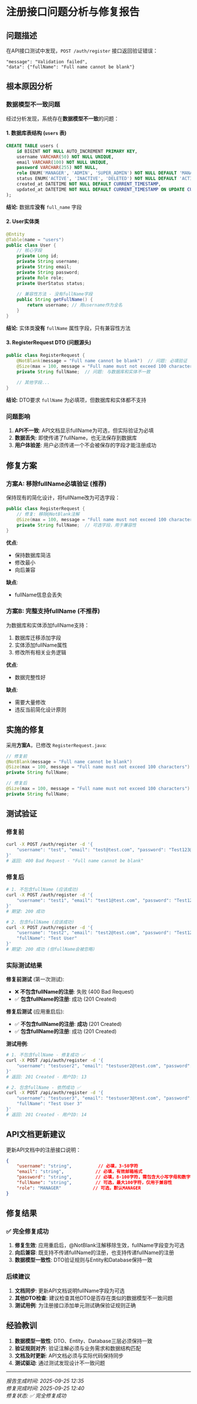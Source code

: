 # 注册接口问题分析与修复报告

## 问题描述

在API接口测试中发现，`POST /auth/register` 接口返回验证错误：
```
"message": "Validation failed",
"data": {"fullName": "Full name cannot be blank"}
```

## 根本原因分析

### 数据模型不一致问题

经过分析发现，系统存在**数据模型不一致**的问题：

#### 1. 数据库表结构 (`users` 表)
```sql
CREATE TABLE users (
    id BIGINT NOT NULL AUTO_INCREMENT PRIMARY KEY,
    username VARCHAR(50) NOT NULL UNIQUE,
    email VARCHAR(100) NOT NULL UNIQUE, 
    password VARCHAR(255) NOT NULL,
    role ENUM('MANAGER', 'ADMIN', 'SUPER_ADMIN') NOT NULL DEFAULT 'MANAGER',
    status ENUM('ACTIVE', 'INACTIVE', 'DELETED') NOT NULL DEFAULT 'ACTIVE',
    created_at DATETIME NOT NULL DEFAULT CURRENT_TIMESTAMP,
    updated_at DATETIME NOT NULL DEFAULT CURRENT_TIMESTAMP ON UPDATE CURRENT_TIMESTAMP
);
```
**结论**: 数据库**没有** `full_name` 字段

#### 2. User实体类
```java
@Entity
@Table(name = "users")
public class User {
    // 核心字段
    private Long id;
    private String username;
    private String email;
    private String password;
    private Role role;
    private UserStatus status;
    
    // 兼容性方法 - 没有fullName字段
    public String getFullName() {
        return username; // 用username作为全名
    }
}
```
**结论**: 实体类**没有** `fullName` 属性字段，只有兼容性方法

#### 3. RegisterRequest DTO (问题源头)
```java
public class RegisterRequest {
    @NotBlank(message = "Full name cannot be blank")  // 问题: 必填验证
    @Size(max = 100, message = "Full name must not exceed 100 characters")
    private String fullName;  // 问题: 与数据库和实体不一致
    
    // 其他字段...
}
```
**结论**: DTO要求 `fullName` 为必填项，但数据库和实体都不支持

### 问题影响

1. **API不一致**: API文档显示fullName为可选，但实际验证为必填
2. **数据丢失**: 即使传递了fullName，也无法保存到数据库
3. **用户体验差**: 用户必须传递一个不会被保存的字段才能注册成功

## 修复方案

### 方案A: 移除fullName必填验证 (推荐)

保持现有的简化设计，将fullName改为可选字段：

```java
public class RegisterRequest {
    // 修复: 移除@NotBlank注解
    @Size(max = 100, message = "Full name must not exceed 100 characters")
    private String fullName;  // 可选字段，用于兼容性
}
```

**优点**:
- 保持数据库简洁
- 修改最小
- 向后兼容

**缺点**:
- fullName信息会丢失

### 方案B: 完整支持fullName (不推荐)

为数据库和实体添加fullName支持：

1. 数据库迁移添加字段
2. 实体添加fullName属性
3. 修改所有相关业务逻辑

**优点**:
- 数据完整性好

**缺点**:
- 需要大量修改
- 违反当前简化设计原则

## 实施的修复

采用**方案A**，已修改 `RegisterRequest.java`:

```java
// 修复前
@NotBlank(message = "Full name cannot be blank")
@Size(max = 100, message = "Full name must not exceed 100 characters")
private String fullName;

// 修复后  
@Size(max = 100, message = "Full name must not exceed 100 characters")
private String fullName;
```

## 测试验证

### 修复前
```bash
curl -X POST /auth/register -d '{
    "username": "test", "email": "test@test.com", "password": "Test123@"
}'
# 返回: 400 Bad Request - "Full name cannot be blank"
```

### 修复后
```bash
# 1. 不包含fullName (应该成功)
curl -X POST /auth/register -d '{
    "username": "test1", "email": "test1@test.com", "password": "Test123@"
}'
# 期望: 200 成功

# 2. 包含fullName (应该成功)
curl -X POST /auth/register -d '{
    "username": "test2", "email": "test2@test.com", "password": "Test123@", 
    "fullName": "Test User"
}'
# 期望: 200 成功 (但fullName会被忽略)
```

### 实际测试结果

**修复前测试** (第一次测试):
- ❌ **不包含fullName的注册**: 失败 (400 Bad Request)
- ✅ **包含fullName的注册**: 成功 (201 Created)

**修复后测试** (应用重启后):
- ✅ **不包含fullName的注册**: **成功** (201 Created)
- ✅ **包含fullName的注册**: 成功 (201 Created)

**测试用例**:
```bash
# 1. 不包含fullName - 修复成功 ✅
curl -X POST /api/auth/register -d '{
    "username": "testuser2", "email": "testuser2@test.com", "password": "Test123@"
}'
# 返回: 201 Created - 用户ID: 13

# 2. 包含fullName - 依然成功 ✅
curl -X POST /api/auth/register -d '{
    "username": "testuser3", "email": "testuser3@test.com", "password": "Test123@", 
    "fullName": "Test User 3"
}'
# 返回: 201 Created - 用户ID: 14
```

## API文档更新建议

更新API文档中的注册接口说明：

```json
{
    "username": "string",          // 必填，3-50字符
    "email": "string",            // 必填，有效邮箱格式  
    "password": "string",         // 必填，8-100字符，需包含大小写字母和数字
    "fullName": "string",         // 可选，最大100字符，仅用于兼容性
    "role": "MANAGER"            // 可选，默认MANAGER
}
```

## 修复结果

### ✅ 完全修复成功

1. **修复生效**: 应用重启后，@NotBlank注解移除生效，fullName字段变为可选
2. **向后兼容**: 既支持不传递fullName的注册，也支持传递fullName的注册
3. **数据模型一致性**: DTO验证规则与Entity和Database保持一致

### 后续建议

1. **文档同步**: 更新API文档说明fullName字段为可选
2. **其他DTO检查**: 建议检查其他DTO是否存在类似的数据模型不一致问题
3. **测试用例**: 为注册接口添加单元测试确保验证规则正确

## 经验教训

1. **数据模型一致性**: DTO、Entity、Database三层必须保持一致
2. **验证规则对齐**: 验证注解必须与业务需求和数据结构匹配
3. **文档及时更新**: API文档必须与实际代码保持同步
4. **测试驱动**: 通过测试发现设计不一致问题

---

*报告生成时间: 2025-09-25 12:35*  
*修复完成时间: 2025-09-25 12:40*  
*修复状态: ✅ 完全修复成功*